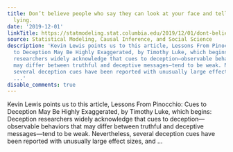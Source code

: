 ```yaml
---
title: Don’t believe people who say they can look at your face and tell that you’re
  lying.
date: '2019-12-01'
linkTitle: https://statmodeling.stat.columbia.edu/2019/12/01/dont-believe-people-who-say-they-can-look-at-your-face-and-tell-that-youre-lying/
source: Statistical Modeling, Causal Inference, and Social Science
description: 'Kevin Lewis points us to this article, Lessons From Pinocchio: Cues
  to Deception May Be Highly Exaggerated, by Timothy Luke, which begins: Deception
  researchers widely acknowledge that cues to deception—observable behaviors that
  may differ between truthful and deceptive messages—tend to be weak. Nevertheless,
  several deception cues have been reported with unusually large effect sizes, and
  ...'
disable_comments: true
---
```

Kevin Lewis points us to this article, Lessons From Pinocchio: Cues to Deception May Be Highly Exaggerated, by Timothy Luke, which begins: Deception researchers widely acknowledge that cues to deception—observable behaviors that may differ between truthful and deceptive messages—tend to be weak. Nevertheless, several deception cues have been reported with unusually large effect sizes, and ...